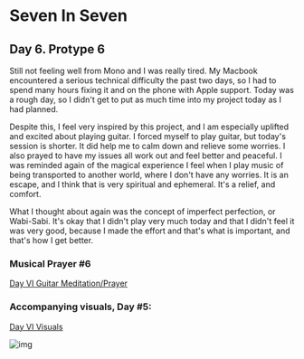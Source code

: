# Seven In Seven 

## Day 6. Protype 6

Still not feeling well from Mono and I was really tired. My Macbook encountered a serious technical difficulty the past two days, so I had to spend many hours fixing it and on the phone with Apple support. Today was a rough day, so I didn't get to put as much time into my project today as I had planned.

Despite this, I feel very inspired by this project, and I am especially uplifted and excited about playing guitar. I forced myself to play guitar, but today's session is shorter. It did help me to calm down and relieve some worries. I also prayed to have my issues all work out and feel better and peaceful. I was reminded again of the magical experience I feel when I play music of being transported to another world, where I don't have any worries. It is an escape, and I think that is very spiritual and ephemeral. It's a relief, and comfort.

What I thought about again was the concept of imperfect perfection, or Wabi-Sabi. It's okay that I didn't play very much today and that I didn't feel it was very good, because I made the effort and that's what is important, and that's how I get better. 

### Musical Prayer #6 

[Day VI Guitar Meditation/Prayer]( )

### Accompanying visuals, Day #5:

[Day VI Visuals](https://youtu.be/StmA9qU5_50)



![img](IMG2/  )
